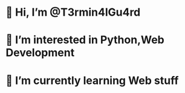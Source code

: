 # 👋 Hi, I’m @T3rmin4lGu4rd
# 👀 I’m interested in Python,Web Development
# 🌱 I’m currently learning Web stuff
